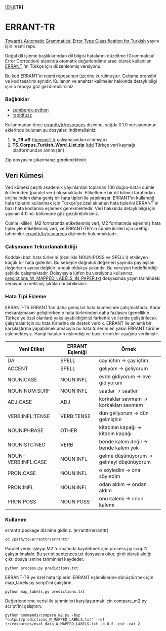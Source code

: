 [[EN]](/)**[TR]**

# ERRANT-TR
[Towards Automatic Grammatical Error Type Classification for Turkish](https://aclanthology.org/2023.eacl-srw.14/)
yayını için resmi repo.


Doğal dil işleme başlıklarından dil bilgisi hatalarını düzeltme (Grammatical Error Correction) alanında otomatik 
değerlendime aracı olarak kullanılan [ERRANT](https://www.aclweb.org/anthology/P17-1074/) 'ın Türkçe için düzenlenmiş
versiyonu.

Bu kod ERRANT'ın [resmi reposunun](https://github.com/chrisjbryant/errant) üzerine kurulmuştur. 
Çalışma prensibi ve kod tasarımı aynıdır. Kullanım ve anahtar kelimeler hakkında detaylı bilgi için o repoya göz
gezdirebilirsiniz.

### Bağlılıklar
- [zemberek-python](https://github.com/loodos/zemberek-python)
- [rapidfuzz](https://github.com/maxbachmann/RapidFuzz)

Kullanmadan önce [erranttr/tr/resources](erranttr/tr/resources) dizinine,
sağda 0.1.0 versiyonunun eklerinde bulunan şu dosyaları indirmelisiniz:
1. **tr_TR.aff** ([hunspell-tr](https://github.com/tdd-ai/hunspell-tr) çalışmasından alınmıştır)
2. **TS_Corpus_Turkish_Word_List.zip** ([tdd](https://data.tdd.ai/#/16e5fbcf-a658-424d-b50c-4454a4b367dc) Türkçe veri kaynağı platformundan alınmıştır.)

Zip dosyasını çıkarmanız gerekmektedir.

## Veri Kümesi

Veri kümesi çeşitli akademik yayınlardan toplanan 106 doğru-hatalı cümle ikililerinden (paralel veri) oluşmaktadır. 
Etiketleme bir dil bilimci tarafından orijinalinden daha geniş bir hata tipleri ile yapılmıştır. 
ERRANT'ın kullandığı hata tiplerini kullanmak için Türkçe'ye özel eklenen hata tiplerini ERRANT'ın bazı hata kodlarına 
eşlemek gerekmektedir. Veri hakkında detaylı bilgi için yayının 4.1'inci bölümüne göz gezdirebilirsiniz.

Cümle ikilileri, M2 formatında etiketlenmiş veri, M2 formatında eşlenmiş hata tipleriyle etiketlenmiş veri, ve 
ERRANT-TR'nin cümle ikilileri için ürettiği tahminler [erranttr/tr/resources](erranttr/tr/resources) dizininde 
bulunmaktadır. 

### Çalışmanın Tekrarlanabilirliği
Koddaki bazı hata türlerini (özellikle NOUN:POSS ve SPELL'i) etkileyen küçük bir hata giderildi. Bu sebeple doğruluk
değerleri yayında paylaşılan değerlerin aynısı değildir; ancak oldukça yakındır. 
Bu versiyon hedeflendiği şekilde çalışmaktadır. Dolayısıyla lütfen bu versiyonu kullanınız. 
[predictions_W_MAPPED_LABELS_IN_PAPER.txt](erranttr/tr/resources/predictions_W_MAPPED_LABELS_IN_PAPER.txt)
dosyasında yayın tarihindeki versiyonla üretilmiş çıktıları bulabilirsiniz.

### Hata Tipi Eşleme
ERRANT-TR ERRANT'tan daha geniş bir hata kümesinde çalışmaktadır. Karar mekanizmasını geliştirirken o hata türlerinden
daha fazlasını (genellikle Türkçe'ye özel olanları) yakalayabildiğimizi farkettik ve ileride geliştirilecek çalışmalar 
için bu hata türlerine de destek verdik. ERRANT ile anlamlı bir karşılaştırma yapabilmek amacıyla bu hata türlerini
en yakın ERRANT türüne eşlemekteyiz. Hangi hataların eşlendiği ve basit örnekler aşağıda verilmiştir.

| Yeni Etiket         | ERRANT Eşleniği | Örnek                                    |
|---------------------|-----------------|------------------------------------------|
| DA                  | SPELL           | cay ictim -> çay içtim                   |
| ACCENT              | SPELL           | geliyom -> geliyorum                     |
| NOUN:CASE           | NOUN:INFL       | evde gidiyorum -> eve gidiyorum          |
| NOUN:NUM:SURF       | NOUN:INFL       | saatlar -> saatler                       |
| ADJ:CASE            | ADJ             | korkaklar sevmem -> korkakları sevmem    |
| VERB:INFL:TENSE     | VERB:TENSE      | dün geliyorum -> dün gelmiştim           |
| NOUN:PHRASE         | OTHER           | kitabının kapağı -> kitabın kapağı       |
| NOUN:STC:NEG        | VERB            | bende kalem değil -> bende kalem yok     |
| NOUN-VERB:INFL:CASE | NOUN:INFL       | gelme düşünüyorum -> gelmeyi düşünüyorum |
| PRON:CASE           | NOUN:INFL       | o söyledim -> ona söyledim               |
| PRON:INFL           | NOUN:INFL       | odan aldım -> ondan aldım                |
| PRON:POSS           | NOUN:POSS       | onu kalemi -> onun kalemi                |


### Kullanım

erranttr package dizinine gidiniz. (erranttr/erranttr)
```
cd /path/to/erranttr/erranttr
```

Paralel veriyi işleyip M2 formatında kaydetmek için process.py script'i çalıştırılmalıdır. Bu script
[sentences.txt](erranttr/tr/resources/sentences.txt) dosyasını okur, girdi olarak aldığı çıktı dosya ismine
tahminleri kaydeder.

```
python process.py predictions.txt
```

ERRANT-TR'ye özel hata tiplerini ERRANT eşleniklerine dönüştürmek için map_labels.py script'ini çalıştırın.

```
python map_labels.py predictions.txt
```
Değerlendirme verisi ile tahminleri karşılaştırmak için compare_m2.py script'ini çalıştırın.

```
python commands/compare_m2.py -hyp "output/predictions_W_MAPPED_LABELS.txt" -ref tr/resources/eval_data_W_MAPPED_LABELS.txt -b 0.5 -cse -cat 2
```
